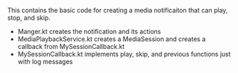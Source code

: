 This contains the basic code for creating a media notificaiton that can play, stop, and skip.

- Manger.kt creates the notification and its actions
- MediaPlaybackService.kt creates a MediaSession and creates a callback from MySessionCallback.kt
- MySessionCallback.kt implements play, skip, and previous functions just with log messages
